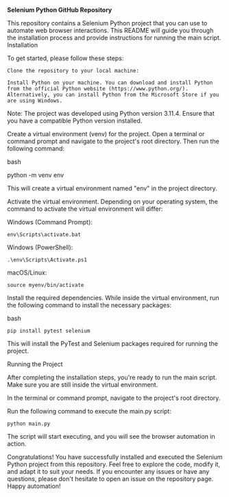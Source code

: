 **Selenium Python GitHub Repository**

This repository contains a Selenium Python project that you can use to automate web browser interactions. This README will guide you through the installation process and provide instructions for running the main script.
Installation

To get started, please follow these steps:

    Clone the repository to your local machine:

    Install Python on your machine. You can download and install Python from the official Python website (https://www.python.org/). Alternatively, you can install Python from the Microsoft Store if you are using Windows.
Note: The project was developed using Python version 3.11.4. Ensure that you have a compatible Python version installed.

Create a virtual environment (venv) for the project. Open a terminal or command prompt and navigate to the project's root directory. Then run the following command:

bash

python -m venv env

This will create a virtual environment named "env" in the project directory.

Activate the virtual environment. Depending on your operating system, the command to activate the virtual environment will differ:

Windows (Command Prompt):

    env\Scripts\activate.bat

Windows (PowerShell):

    .\env\Scripts\Activate.ps1

macOS/Linux:

    source myenv/bin/activate

Install the required dependencies. While inside the virtual environment, run the following command to install the necessary packages:

bash

    pip install pytest selenium

This will install the PyTest and Selenium packages required for running the project.

Running the Project

After completing the installation steps, you're ready to run the main script. Make sure you are still inside the virtual environment.

In the terminal or command prompt, navigate to the project's root directory.

Run the following command to execute the main.py script:


    python main.py

The script will start executing, and you will see the browser automation in action.

Congratulations! You have successfully installed and executed the Selenium Python project from this repository. Feel free to explore the code, modify it, and adapt it to suit your needs. If you encounter any issues or have any questions, please don't hesitate to open an issue on the repository page. Happy automation!
